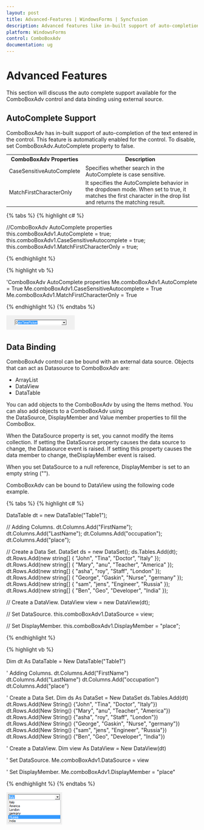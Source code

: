 ```yaml
---
layout: post
title: Advanced-Features | WindowsForms | Syncfusion
description: Advanced features like in-built support of auto-completion of the text entered in the control and can be bound with an external data source
platform: WindowsForms
control: ComboBoxAdv
documentation: ug
---
```


# Advanced Features

This section will discuss the auto complete support available for the ComboBoxAdv control and data binding using external source.

## AutoComplete Support

ComboBoxAdv has in-built support of auto-completion of the text entered in the control. This feature is automatically enabled for the control. To disable, set ComboBoxAdv.AutoComplete property to false. 


<table>
<tr>
<th>
ComboBoxAdv Properties</th><th>
Description</th></tr>
<tr>
<td>
CaseSensitiveAutoComplete</td><td>
Specifies whether search in the AutoComplete is case sensitive.</td></tr>
<tr>
<td>
MatchFirstCharacterOnly</td><td>
It specifies the AutoComplete behavior in the dropdown mode. When set to true, it matches the first character in the drop list and returns the matching result.</td></tr>
</table>

{% tabs %}
{% highlight c# %}

//ComboBoxAdv AutoComplete properties
this.comboBoxAdv1.AutoComplete = true;
this.comboBoxAdv1.CaseSensitiveAutocomplete = true;
this.comboBoxAdv1.MatchFirstCharacterOnly = true;

{% endhighlight %}

{% highlight vb %}

'ComboBoxAdv AutoComplete properties
Me.comboBoxAdv1.AutoComplete = True
Me.comboBoxAdv1.CaseSensitiveAutocomplete = True
Me.comboBoxAdv1.MatchFirstCharacterOnly = True

{% endhighlight %}
{% endtabs %}

![C:/Users/ashwini/Desktop/ComboBoxAdv image/Autocomplete true.png](Overview_images/Overview_img305.png)

## Data Binding

ComboBoxAdv control can be bound with an external data source. Objects that can act as Datasource to ComboBoxAdv are:

* ArrayList
* DataView
* DataTable

You can add objects to the ComboBoxAdv by using the Items method. You can also add objects to a ComboBoxAdv using the DataSource, DisplayMember and Value member properties to fill the ComboBox.

When the DataSource property is set, you cannot modify the items collection. If setting the DataSource property causes the data source to change, the Datasource event is raised. If setting this property causes the data member to change, theDisplayMember event is raised.

When you set DataSource to a null reference, DisplayMember is set to an empty string ("").

ComboBoxAdv can be bound to DataView using the following code example.

{% tabs %}
{% highlight c# %}

DataTable dt = new DataTable("Table1");

// Adding Columns.
dt.Columns.Add("FirstName");
dt.Columns.Add("LastName");
dt.Columns.Add("occupation");
dt.Columns.Add("place");

// Create a Data Set.
DataSet ds = new DataSet();
ds.Tables.Add(dt);
dt.Rows.Add(new string[] { "John", "Tina", "Doctor", "Italy" });
dt.Rows.Add(new string[] { "Mary", "anu", "Teacher", "America" });
dt.Rows.Add(new string[] { "asha", "roy", "Staff", "London" });
dt.Rows.Add(new string[] { "George", "Gaskin", "Nurse", "germany" });
dt.Rows.Add(new string[] { "sam", "jens", "Engineer", "Russia" });
dt.Rows.Add(new string[] { "Ben", "Geo", "Developer", "India" });

// Create a DataView.
DataView view = new DataView(dt);

// Set DataSource.
this.comboBoxAdv1.DataSource = view;

// Set DisplayMember.
this.comboBoxAdv1.DisplayMember = "place";

{% endhighlight %}

{% highlight vb %}

Dim dt As DataTable = New DataTable("Table1")

' Adding Columns.
dt.Columns.Add("FirstName")
dt.Columns.Add("LastName")
dt.Columns.Add("occupation")
dt.Columns.Add("place")

' Create a Data Set.
Dim ds As DataSet = New DataSet
ds.Tables.Add(dt)
dt.Rows.Add(New String() {"John", "Tina", "Doctor", "Italy"})
dt.Rows.Add(New String() {"Mary", "anu", "Teacher", "America"})
dt.Rows.Add(New String() {"asha", "roy", "Staff", "London"})
dt.Rows.Add(New String() {"George", "Gaskin", "Nurse", "germany"})
dt.Rows.Add(New String() {"sam", "jens", "Engineer", "Russia"})
dt.Rows.Add(New String() {"Ben", "Geo", "Developer", "India"})

' Create a DataView.
Dim view As DataView = New DataView(dt)

' Set DataSource. 
Me.comboBoxAdv1.DataSource = view

' Set DisplayMember.
Me.comboBoxAdv1.DisplayMember = "place"

{% endhighlight %}
{% endtabs %}

![](Overview_images/Overview_img306.png) 

